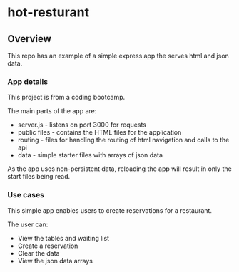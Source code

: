 # hot-resturant

## Overview

This repo has an example of a simple express app the serves html and json data.

### App details

This project is from a coding bootcamp.

The main parts of the app are:

* server.js - listens on port 3000 for requests
* public files - contains the HTML files for the application
* routing - files for handling the routing of html navigation and calls to the api
* data - simple starter files with arrays of json data

As the app uses non-persistent data, reloading the app will result in only the start files being read.

### Use cases

This simple app enables users to create reservations for a restaurant.

The user can:
 * View the tables and waiting list
 * Create a reservation
 * Clear the data
 * View the json data arrays

 